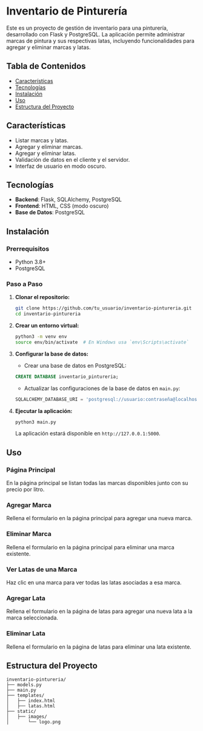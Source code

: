 # Inventario de Pinturería

Este es un proyecto de gestión de inventario para una pinturería, desarrollado con Flask y PostgreSQL. La aplicación permite administrar marcas de pintura y sus respectivas latas, incluyendo funcionalidades para agregar y eliminar marcas y latas.

## Tabla de Contenidos

- [Características](#características)
- [Tecnologías](#tecnologías)
- [Instalación](#instalación)
- [Uso](#uso)
- [Estructura del Proyecto](#estructura-del-proyecto)


## Características

- Listar marcas y latas.
- Agregar y eliminar marcas.
- Agregar y eliminar latas.
- Validación de datos en el cliente y el servidor.
- Interfaz de usuario en modo oscuro.

## Tecnologías

- **Backend**: Flask, SQLAlchemy, PostgreSQL
- **Frontend**: HTML, CSS (modo oscuro)
- **Base de Datos**: PostgreSQL

## Instalación

### Prerrequisitos

- Python 3.8+
- PostgreSQL

### Paso a Paso

1. **Clonar el repositorio:**

    ```sh
    git clone https://github.com/tu_usuario/inventario-pintureria.git
    cd inventario-pintureria
    ```

2. **Crear un entorno virtual:**

    ```sh
    python3 -m venv env
    source env/bin/activate  # En Windows usa `env\Scripts\activate`
    ```

3. **Configurar la base de datos:**

    - Crear una base de datos en PostgreSQL:

    ```sql
    CREATE DATABASE inventario_pintureria;
    ```

    - Actualizar las configuraciones de la base de datos en `main.py`:

    ```python
    SQLALCHEMY_DATABASE_URI = 'postgresql://usuario:contraseña@localhost/inventario_pintureria'
    ```

5. **Ejecutar la aplicación:**

    ```sh
    python3 main.py
    ```

    La aplicación estará disponible en `http://127.0.0.1:5000`.

## Uso

### Página Principal

En la página principal se listan todas las marcas disponibles junto con su precio por litro.

### Agregar Marca

Rellena el formulario en la página principal para agregar una nueva marca.

### Eliminar Marca

Rellena el formulario en la página principal para eliminar una marca existente.

### Ver Latas de una Marca

Haz clic en una marca para ver todas las latas asociadas a esa marca.

### Agregar Lata

Rellena el formulario en la página de latas para agregar una nueva lata a la marca seleccionada.

### Eliminar Lata

Rellena el formulario en la página de latas para eliminar una lata existente.

## Estructura del Proyecto

```plaintext
inventario-pintureria/
├── models.py
├── main.py
├── templates/
│   ├── index.html
│   ├── latas.html
├── static/
│   ├── images/
│       └── logo.png